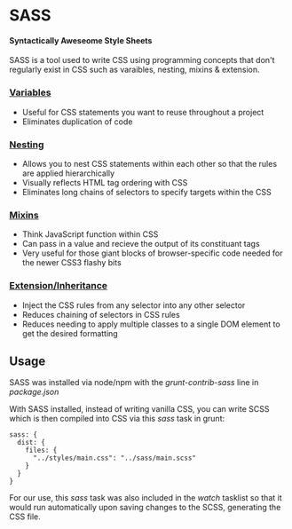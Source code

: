# SASS 
#### Syntactically Aweseome Style Sheets
SASS is a tool used to write CSS using programming concepts that don't regularly exist in CSS such as varaibles, nesting, mixins & extension.

### <a href="http://sass-lang.com/guide#topic-2" target="_blank">Variables</a>
* Useful for CSS statements you want to reuse throughout a project
* Eliminates duplication of code

### <a href="http://sass-lang.com/guide#topic-3" target="_blank">Nesting</a>
* Allows you to nest CSS statements within each other so that the rules are applied hierarchically
* Visually reflects HTML tag ordering with CSS
* Eliminates long chains of selectors to specify targets within the CSS

### <a href="http://sass-lang.com/guide#topic-6" target="_blank">Mixins</a>
* Think JavaScript function within CSS
* Can pass in a value and recieve the output of its constituant tags
* Very useful for those giant blocks of browser-specific code needed for the newer CSS3 flashy bits

### <a href="http://sass-lang.com/guide#topic-7" target="_blank">Extension/Inheritance</a>
* Inject the CSS rules from any selector into any other selector
* Reduces chaining of selectors in CSS rules
* Reduces needing to apply multiple classes to a single DOM element to get the desired formatting

## Usage
SASS was installed via node/npm with the _grunt-contrib-sass_ line in _package.json_

With SASS installed, instead of writing vanilla CSS, you can write SCSS which is then compiled into CSS via this _sass_ task in grunt:
```
sass: {
  dist: {
    files: {
      "../styles/main.css": "../sass/main.scss"
    }
  }
}
```
For our use, this _sass_ task was also included in the _watch_ tasklist so that it would run automatically upon saving changes to the SCSS, generating the CSS file.